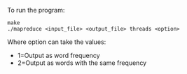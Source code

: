 To run the program:

    make
    ./mapreduce <input_file> <output_file> threads <option>

Where option can take the values:
-   1=Output as word frequency
-   2=Output as words with the same frequency